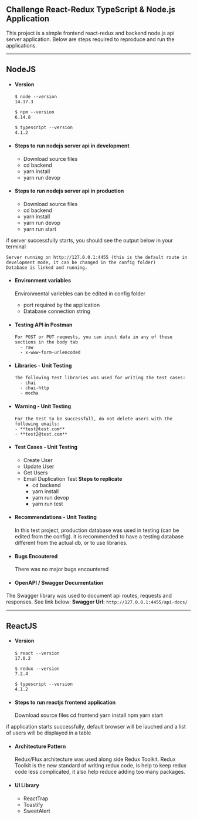 ## Challenge React-Redux TypeScript & Node.js Application

This project is a simple frontend react-redux and backend node.js api server application.
Below are steps required to reproduce and run the applications.

---

## NodeJS

- #### Version

      $ node --version
      14.17.3

      $ npm --version
      6.14.8

      $ typescript --version
      4.1.2

- #### Steps to run nodejs server api in development

  - Download source files
  - cd backend
  - yarn install
  - yarn run devop

- #### Steps to run nodejs server api in production

  - Download source files
  - cd backend
  - yarn install
  - yarn run devop
  - yarn run start

if server successfully starts, you should see the output below in your terminal

    Server running on http://127.0.0.1:4455 (this is the default route in development mode, it can be changed in the config folder)
    Database is linked and running.

- #### Environment variables

  Environmental variebles can be edited in config folder

  - port required by the application
  - Database connection string

- #### Testing API in Postman

      For POST or PUT requests, you can input data in any of these sections in the body tab
        - raw
        - x-www-form-urlencoded

- #### Libraries - Unit Testing

      The following test libraries was used for writing the test cases:
        - chai
        - chai-http
        - mocha

- #### Warning - Unit Testing

      For the test to be successfull, do not delete users with the following emails:
      - **test@test.com**
      - **test2@test.com**

- #### Test Cases - Unit Testing

  - Create User
  - Update User
  - Get Users
  - Email Duplication Test
    **Steps to replicate**
    - cd backend
    - yarn install
    - yarn run devop
    - yarn run test

- #### Recommendations - Unit Testing

  In this test project, production database was used in testing (can be edited from the config). it is recommended to have a testing database different from the actual db, or to use libraries.

- #### Bugs Encoutered

  There was no major bugs encountered

- #### OpenAPI / Swagger Documentation

The Swagger library was used to document api routes, requests and responses. See link below:
**Swagger Url:** `http://127.0.0.1:4455/api-docs/`

---

## ReactJS

- #### Version

      $ react --version
      17.0.2

      $ redux --version
      7.2.4

      $ typescript --version
      4.1.2

- #### Steps to run reactjs frontend application

  Download source files
  cd frontend
  yarn install
  npm yarn start

if application starts successfully, default browser will be lauched and a list of users will be displayed in a table

- #### Architecture Pattern

  Redux/Flux architecture was used along side Redux Toolkit. Redux Toolkit is the new standard of writing redux code, is help to keep redux code less complicated, it also help reduce adding too many packages.

- #### UI Library

  - ReactTrap
  - Toastify
  - SweetAlert
